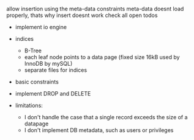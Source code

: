 allow insertion using the meta-data constraints
    meta-data doesnt load properly, thats why insert doesnt work
    check all open todos

-   implement io engine
-   indices
    -   B-Tree
    -   each leaf node points to a data page (fixed size 16kB used by InnoDB by mySQL)
    -   separate files for indices
-   basic constraints
-   implement DROP and DELETE

-   limitations:
    -   I don't handle the case that a single record exceeds the size of a datapage
    -   I don't implement DB metadata, such as users or privileges
